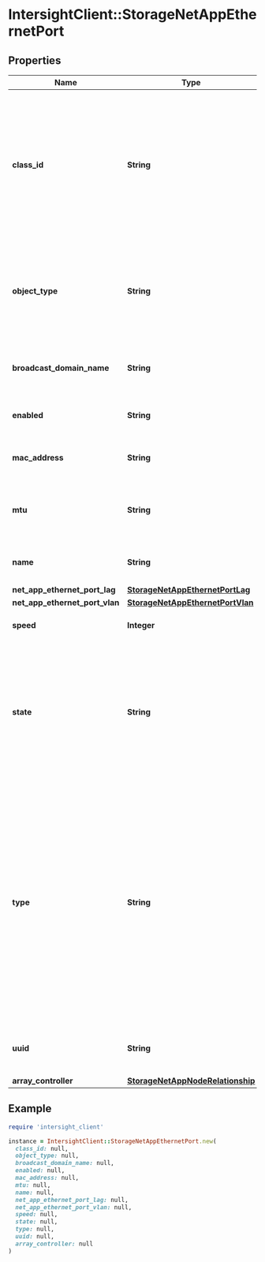 # IntersightClient::StorageNetAppEthernetPort

## Properties

| Name | Type | Description | Notes |
| ---- | ---- | ----------- | ----- |
| **class_id** | **String** | The fully-qualified name of the instantiated, concrete type. This property is used as a discriminator to identify the type of the payload when marshaling and unmarshaling data. | [default to &#39;storage.NetAppEthernetPort&#39;] |
| **object_type** | **String** | The fully-qualified name of the instantiated, concrete type. The value should be the same as the &#39;ClassId&#39; property. | [default to &#39;storage.NetAppEthernetPort&#39;] |
| **broadcast_domain_name** | **String** | Name of the broadcast domain, scoped to its IPspace. | [optional][readonly] |
| **enabled** | **String** | Status of port to determine if its enabled or not. | [optional][readonly] |
| **mac_address** | **String** | MAC address of the port available in storage array. | [optional][readonly] |
| **mtu** | **String** | Maximum transmission unit of the physical port available in storage array. | [optional][readonly] |
| **name** | **String** | Name of the port available in storage array. | [optional][readonly] |
| **net_app_ethernet_port_lag** | [**StorageNetAppEthernetPortLag**](StorageNetAppEthernetPortLag.md) |  | [optional] |
| **net_app_ethernet_port_vlan** | [**StorageNetAppEthernetPortVlan**](StorageNetAppEthernetPortVlan.md) |  | [optional] |
| **speed** | **Integer** | Operational speed of port measured. | [optional][readonly] |
| **state** | **String** | State of the port available in storage array. * &#x60;down&#x60; - An inactive port is listed as Down. * &#x60;up&#x60; - An active port is listed as Up. * &#x60;present&#x60; - An active port is listed as present. | [optional][readonly][default to &#39;down&#39;] |
| **type** | **String** | Type of the port available in storage array. * &#x60;LAG&#x60; - Storage port of type lag. * &#x60;physical&#x60; - LIFs can be configured directly on physical ports. * &#x60;VLAN&#x60; - A logical port that receives and sends VLAN-tagged (IEEE 802.1Q standard) traffic. VLAN port characteristics include the VLAN ID for the port. | [optional][readonly][default to &#39;LAG&#39;] |
| **uuid** | **String** | Universally unique identifier of the physical port. | [optional][readonly] |
| **array_controller** | [**StorageNetAppNodeRelationship**](StorageNetAppNodeRelationship.md) |  | [optional] |

## Example

```ruby
require 'intersight_client'

instance = IntersightClient::StorageNetAppEthernetPort.new(
  class_id: null,
  object_type: null,
  broadcast_domain_name: null,
  enabled: null,
  mac_address: null,
  mtu: null,
  name: null,
  net_app_ethernet_port_lag: null,
  net_app_ethernet_port_vlan: null,
  speed: null,
  state: null,
  type: null,
  uuid: null,
  array_controller: null
)
```


